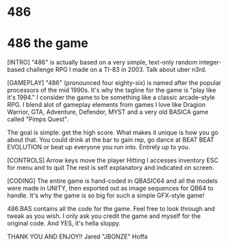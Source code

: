 # 486
486 the game
=================================================================================================

[INTRO]
"486" is actually based on a very simple, text-only  random integer-based 
challenge RPG I made on a TI-83 in 2003. Talk about uber n3rd.     

[GAMEPLAY]
"486" (pronounced four eighty-six) is named after the popular processors of the mid 1990s. 
It's why the tagline for the game is "play like it's 1994." I consider the game to be something
like a classic arcade-style RPG. I blend alot of gameplay elements from games I love like
Dragion Warrior, GTA, Adventure, Defender, MYST and a very old BASICA game called "Pimps Quest".   

The goal is simple: get the high score.
What makes it unique is how you go about that. You could drink at the bar to gain rep, go dance
at BEAT BEAT EVOLUTION or beat up everyone you run into. Entirely up to you.    


[CONTROLS]
Arrow keys move the player
Hitting I accesses inventory 
ESC for menu and to quit
The rest is self explanatory and indicated on screen.


[CODING]
The entire game is hand-coded in QBASIC64 and all the models 
were made in UNITY, then exported out as image sequences for QB64 to handle. It's why the game
is so big for such a simple GFX-style game! 
 
486.BAS contains all the code for the game. Feel free to look through and tweak as you
wish. I only ask you credit the game and myself for the original code. And YES, it's hella
sloppy. 


THANK YOU AND ENJOY!!
Jared "JBONZE" Hoffa

  
